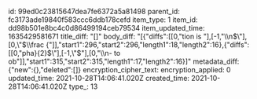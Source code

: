 id: 99ed0c23815647dea7fe6372a5a81498
parent_id: fc3173ade19840f583ccc6ddb178cefd
item_type: 1
item_id: dd98b501e8bc4c0d86499194ceb79534
item_updated_time: 1635429581671
title_diff: "[]"
body_diff: "[{\"diffs\":[[0,\"tion is \"],[-1,\"\\\n$\"],[0,\"$\\\\frac {\"]],\"start1\":296,\"start2\":296,\"length1\":18,\"length2\":16},{\"diffs\":[[0,\"pha}{2}$\"],[-1,\"$\"],[0,\"\\\n- to ob\"]],\"start1\":315,\"start2\":315,\"length1\":17,\"length2\":16}]"
metadata_diff: {"new":{},"deleted":[]}
encryption_cipher_text: 
encryption_applied: 0
updated_time: 2021-10-28T14:06:41.020Z
created_time: 2021-10-28T14:06:41.020Z
type_: 13